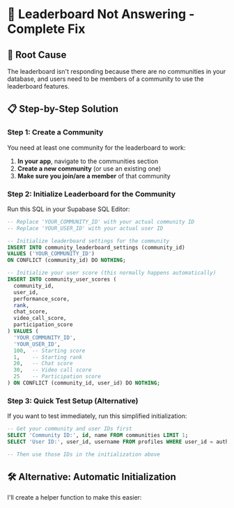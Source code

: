 # 🔧 Leaderboard Not Answering - Complete Fix

## 🎯 **Root Cause**
The leaderboard isn't responding because there are no communities in your database, and users need to be members of a community to use the leaderboard features.

## 📋 **Step-by-Step Solution**

### **Step 1: Create a Community**
You need at least one community for the leaderboard to work:

1. **In your app**, navigate to the communities section
2. **Create a new community** (or use an existing one)
3. **Make sure you join/are a member** of that community

### **Step 2: Initialize Leaderboard for the Community**
Run this SQL in your Supabase SQL Editor:

```sql
-- Replace 'YOUR_COMMUNITY_ID' with your actual community ID
-- Replace 'YOUR_USER_ID' with your actual user ID

-- Initialize leaderboard settings for the community
INSERT INTO community_leaderboard_settings (community_id)
VALUES ('YOUR_COMMUNITY_ID')
ON CONFLICT (community_id) DO NOTHING;

-- Initialize your user score (this normally happens automatically)
INSERT INTO community_user_scores (
  community_id, 
  user_id, 
  performance_score, 
  rank,
  chat_score,
  video_call_score,
  participation_score
) VALUES (
  'YOUR_COMMUNITY_ID',
  'YOUR_USER_ID',
  100,  -- Starting score
  1,    -- Starting rank
  20,   -- Chat score
  30,   -- Video call score
  25    -- Participation score
) ON CONFLICT (community_id, user_id) DO NOTHING;
```

### **Step 3: Quick Test Setup (Alternative)**
If you want to test immediately, run this simplified initialization:

```sql
-- Get your community and user IDs first
SELECT 'Community ID:', id, name FROM communities LIMIT 1;
SELECT 'User ID:', user_id, username FROM profiles WHERE user_id = auth.uid();

-- Then use those IDs in the initialization above
```

## 🛠️ **Alternative: Automatic Initialization**

I'll create a helper function to make this easier:
